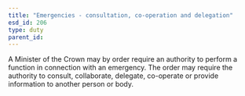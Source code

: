 ```yaml
---
title: "Emergencies - consultation, co-operation and delegation"
esd_id: 206
type: duty
parent_id:  
---
```


A Minister of the Crown may by order require an authority to perform a function in connection with an emergency.  The order may require the authority to consult, collaborate, delegate, co-operate or provide information to another person or body.

